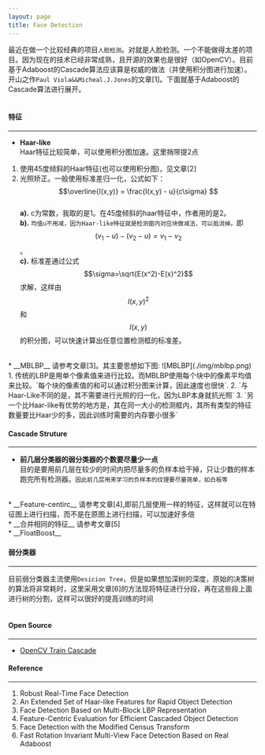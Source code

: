 ```yaml
---
layout: page
title: Face Detection
---
```


最近在做一个比较经典的项目`人脸检测`。对就是人脸检测。一个不能做得太差的项目。因为现在的技术已经非常成熟，且开源的效果也是很好（如OpenCV）。目前基于Adaboost的Cascade算法应该算是权威的做法（并使用积分图进行加速）。开山之作`Paul Viola&&Micheal.J.Jones`的文章[1]。下面就基于Adaboost的Cascade算法进行展开。    
<br />    

#### __特征__    
--- 
*  __Haar-like__    
Haar特征比较简单，可以使用积分图加速。这里捎带提2点    
1.  使用45度倾斜的Haar特征(也可以使用积分图)，见文章[2]
2.  光照矫正。一般使用标准差归一化，公式如下：    
$$\overline{I(x,y)} = \frac{I(x,y) - u}{c\sigma} $$    
__a).__  c为常数，我取的是1。在45度倾斜的haar特征中，作者用的是2。      
__b).__  `均值u不用减，因为Haar-like特征就是检测窗内对应块做减法，可以抵消掉。`即$$(v_1-u)-(v_2-u)=v_1-v_2$$。    
__c).__  标准差通过公式$$\sigma=\sqrt{E(x^2)-E(x)^2}$$求解，这样由$$I(x,y)^2$$和$$I(x,y)$$的积分图，可以快速计算出任意位置检测框的标准差。    
<br />    
*  __MBLBP__   
请参考文章[3]。其主要思想如下图:    
![MBLBP](./img/mblbp.png)      
1.  传统的LBP是用单个像素值来进行比较。而MBLBP使用每个块中的像素平均值来比较。`每个块的像素值的和可以通过积分图来计算，因此速度也很快`.     
2.  `与Haar-Like不同的是，其不需要进行光照的归一化，因为LBP本身就抗光照`
3.  `另一个比Haar-like有优势的地方是，其在同一大小的检测框内，其所有类型的特征数量要比Haar少的多，因此训练时需要的内存要小很多`    
<br />    

#### __Cascade Struture__
---    
*  __前几层分类器的弱分类器的个数要尽量少一点__    
目的是要用前几层在较少的时间内把尽量多的负样本给干掉，只让少数的样本跑完所有检测器。`因此前几层用来学习的负样本的纹理要尽量简单，如白板等`    
<br />    
*  __Feature-centirc__     
请参考文章[4],即前几层使用一样的特征，这样就可以在特征图上进行扫描，而不是在原图上进行扫描，可以加速好多倍    
<br />
*  __合并相同的特征__    
请参考文章[5]     
<br />
*  __FloatBoost__    
<br />    

#### __弱分类器__    
--- 
目前弱分类器主流使用`Desicion Tree`，但是如果想加深树的深度，原始的决策树的算法将非常耗时，这里采用文章[6]的方法现将特征进行分段，再在这些段上面进行树的分割，这样可以很好的提高训练的时间    
<br />    

#### __Open Source__    
---    
* [OpenCV Train Cascade](../opencv)


#### __Reference__    
--- 
1. Robust Real-Time Face Detection    
2. An Extended Set of Haar-like Features for Rapid Object Detection     
3. Face Detection Based on Multi-Block LBP Representation     
4. Feature-Centric Evaluation for Efficient Cascaded Object Detection    
5. Face Detection with the Modified Census Transform    
6. Fast Rotation Invariant Multi-View Face Detection Based on Real Adaboost    



